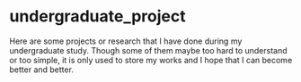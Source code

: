# undergraduate_project


Here are some projects or research that I have done during my undergraduate study. Though some of them maybe too hard to understand or 
too simple, it is only used to store my works and I hope that I can become better and better.
